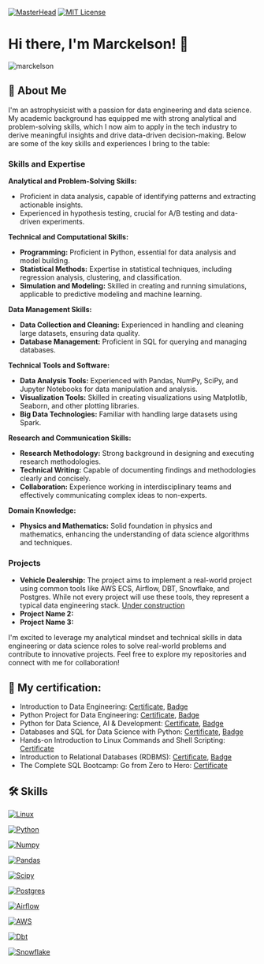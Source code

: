 [![MasterHead](https://github.com/Marckelson/Marckelson/blob/main/banner_github.gif)](https://github.com/Marckelson)
[![MIT License](https://img.shields.io/badge/License-MIT-green.svg)](https://choosealicense.com/licenses/mit/)


# Hi there, I'm Marckelson! 👋

<p align="left"> <img src="https://komarev.com/ghpvc/?username=marckelson&label=Profile%20views&color=0e75b6&style=flat" alt="marckelson" /> </p>

## 🚀 About Me

I'm an astrophysicist with a passion for data engineering and data science. My academic background has equipped me with strong analytical and problem-solving skills, which I now aim to apply in the tech industry to derive meaningful insights and drive data-driven decision-making. Below are some of the key skills and experiences I bring to the table:

### Skills and Expertise

**Analytical and Problem-Solving Skills:**
- Proficient in data analysis, capable of identifying patterns and extracting actionable insights.
- Experienced in hypothesis testing, crucial for A/B testing and data-driven experiments.

**Technical and Computational Skills:**
- **Programming:** Proficient in Python, essential for data analysis and model building.
- **Statistical Methods:** Expertise in statistical techniques, including regression analysis, clustering, and classification.
- **Simulation and Modeling:** Skilled in creating and running simulations, applicable to predictive modeling and machine learning.

**Data Management Skills:**
- **Data Collection and Cleaning:** Experienced in handling and cleaning large datasets, ensuring data quality.
- **Database Management:** Proficient in SQL for querying and managing databases.

**Technical Tools and Software:**
- **Data Analysis Tools:** Experienced with Pandas, NumPy, SciPy, and Jupyter Notebooks for data manipulation and analysis.
- **Visualization Tools:** Skilled in creating visualizations using Matplotlib, Seaborn, and other plotting libraries.
- **Big Data Technologies:** Familiar with handling large datasets using Spark.

**Research and Communication Skills:**
- **Research Methodology:** Strong background in designing and executing research methodologies.
- **Technical Writing:** Capable of documenting findings and methodologies clearly and concisely.
- **Collaboration:** Experience working in interdisciplinary teams and effectively communicating complex ideas to non-experts.

**Domain Knowledge:**
- **Physics and Mathematics:** Solid foundation in physics and mathematics, enhancing the understanding of data science algorithms and techniques.

### Projects

- **Vehicle Dealership:** The project aims to implement a real-world project using common tools like AWS ECS, Airflow, DBT, Snowflake, and Postgres. While not every project will use these tools, they represent a typical data engineering stack. [Under construction](https://github.com/Marckelson/Vehicle-dealership)
- **Project Name 2:** 
- **Project Name 3:** 

I'm excited to leverage my analytical mindset and technical skills in data engineering or data science roles to solve real-world problems and contribute to innovative projects. Feel free to explore my repositories and connect with me for collaboration!


## 🔗 My certification:

* Introduction to Data Engineering: [Certificate](https://coursera.org/share/42e7d2acee37b71f027edabb5b033f4b), [Badge](https://www.credly.com/badges/9d7548db-63da-4fe6-9c6b-aea138f4961c/public_url)
* Python Project for Data Engineering: [Certificate](https://coursera.org/share/a726c7ea66b8cb9d1a732d4f7a06c425), [Badge](https://www.credly.com/badges/9ae3a285-25cd-45df-9b5d-f0704f995913/public_url)
* Python for Data Science, AI & Development: [Certificate](https://coursera.org/share/2443dcb394197d8dd0076220ef002c98), [Badge](https://www.credly.com/badges/f2f99121-bead-4e07-a3ee-f0449b3991e6/public_url)
* Databases and SQL for Data Science with Python: [Certificate](https://coursera.org/share/017c4f0e69d565c4fa22cdecea2d2df5), [Badge](https://www.credly.com/badges/82097e20-4007-4ecd-9c6b-6858d6b63702/public_url)
* Hands-on Introduction to Linux Commands and Shell Scripting: [Certificate](https://coursera.org/share/136e23916a9b6b703ee59a418b53e8f0)
* Introduction to Relational Databases (RDBMS): [Certificate](https://coursera.org/share/7b6e33bcc6f4902ce53538617a5cb9cc), [Badge](https://www.credly.com/badges/440cdefa-bfbc-46d8-af09-00414209f8a2/public_url)
* The Complete SQL Bootcamp: Go from Zero to Hero: [Certificate](https://www.udemy.com/certificate/UC-f7e0a8f4-632b-4350-873c-bcccdedb3638/)


## 🛠 Skills

[![Linux](https://img.shields.io/badge/Linux-FCC624?style=for-the-badge&logo=linux&logoColor=black)](https://www.linux.org/)

[![Python](https://img.shields.io/badge/Python-FFD43B?style=for-the-badge&logo=python&logoColor=blue)](https://www.python.org/)

[![Numpy](https://img.shields.io/badge/Numpy-777BB4?style=for-the-badge&logo=numpy&logoColor=white)](https://numpy.org/) 

[![Pandas](https://img.shields.io/badge/Pandas-2C2D72?style=for-the-badge&logo=pandas&logoColor=white)](https://pandas.pydata.org/)

[![Scipy](https://img.shields.io/badge/SciPy-654FF0?style=for-the-badge&logo=SciPy&logoColor=white0)](https://scipy.org/)

[![Postgres](https://img.shields.io/badge/postgres-%23316192.svg?style=for-the-badge&logo=postgresql&logoColor=white)](https://www.postgresql.org/)

[![Airflow](https://img.shields.io/badge/Airflow-017CEE?style=for-the-badge&logo=Apache%20Airflow&logoColor=white)](https://airflow.apache.org/)

[![AWS](https://img.shields.io/badge/AWS-%23FF9900.svg?style=for-the-badge&logo=amazon-aws&logoColor=white)](https://aws.amazon.com/)

[![Dbt](https://img.shields.io/badge/dbt-FF694B?style=for-the-badge&logo=dbt&logoColor=white)](https://www.getdbt.com/)

[![Snowflake](https://img.shields.io/badge/Snowflake-FF3621?style=for-the-badge&logo=Snowflake&logoColor=blue)](https://www.snowflake.com/en/)

